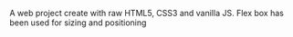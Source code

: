 A web project create with raw HTML5, CSS3 and vanilla JS.
Flex box has been used for sizing and positioning
